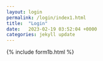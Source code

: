 ```yaml
---
layout: login
permalink: /login/index1.html
title:  "Login"
date:   2023-02-19 03:52:04 +0000
categories: jekyll update
---
```

 {% include form1b.html %}